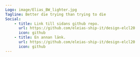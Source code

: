 ```yaml
---
Logo: image/Elias_BW_lighter.jpg
Tagline: Better die trying than trying to die
Social:
    - title: Link till sidans github repo.
      url: https://github.com/eleias-ship-it/design-elcl20
      icon: github
    - title: En annan länk.
      url: https://github.com/eleias-ship-it/design-elcl20
      icon: github
---
```

